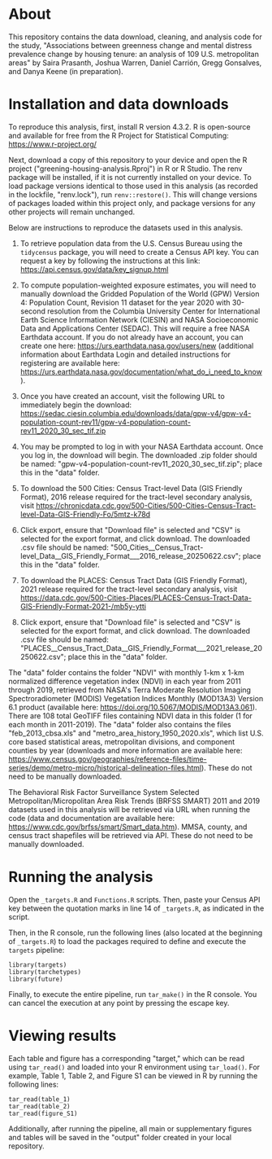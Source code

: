 # About
This repository contains the data download, cleaning, and analysis code for the study, "Associations between greenness change and mental distress prevalence change by housing tenure: an analysis of 109 U.S. metropolitan areas" by Saira Prasanth, Joshua Warren, Daniel Carrión, Gregg Gonsalves, and Danya Keene (in preparation).

# Installation and data downloads
To reproduce this analysis, first, install R version 4.3.2. R is open-source and available for free from the R Project for Statistical Computing: https://www.r-project.org/

Next, download a copy of this repository to your device and open the R project ("greening-housing-analysis.Rproj") in R or R Studio. The renv package will be installed, if it is not currently installed on your device. To load package versions identical to those used in this analysis (as recorded in the lockfile, "renv.lock"), run `renv::restore()`. This will change versions of packages loaded within this project only, and package versions for any other projects will remain unchanged.

Below are instructions to reproduce the datasets used in this analysis.

1.  To retrieve population data from the U.S. Census Bureau using the `tidycensus` package, you will need to create a Census API key. You can request a key by following the instructions at this link: https://api.census.gov/data/key_signup.html

2.  To compute population-weighted exposure estimates, you will need to manually download the Gridded Population of the World (GPW) Version 4: Population Count, Revision 11 dataset for the year 2020 with 30-second resolution from the Columbia University Center for International Earth Science Information Network (CIESIN) and NASA Socioeconomic Data and Applications Center (SEDAC). This will require a free NASA Earthdata account. If you do not already have an account, you can create one here: https://urs.earthdata.nasa.gov/users/new (additional information about Earthdata Login and detailed instructions for registering are available here: https://urs.earthdata.nasa.gov/documentation/what_do_i_need_to_know).

3.  Once you have created an account, visit the following URL to immediately begin the download: https://sedac.ciesin.columbia.edu/downloads/data/gpw-v4/gpw-v4-population-count-rev11/gpw-v4-population-count-rev11_2020_30_sec_tif.zip

4.  You may be prompted to log in with your NASA Earthdata account. Once you log in, the download will begin. The downloaded .zip folder should be named: "gpw-v4-population-count-rev11_2020_30_sec_tif.zip"; place this in the "data" folder.

5.  To download the 500 Cities: Census Tract-level Data (GIS Friendly Format), 2016 release required for the tract-level secondary analysis, visit https://chronicdata.cdc.gov/500-Cities/500-Cities-Census-Tract-level-Data-GIS-Friendly-Fo/5mtz-k78d

6. Click export, ensure that "Download file" is selected and "CSV" is selected for the export format, and click download. The downloaded .csv file should be named: "500_Cities__Census_Tract-level_Data__GIS_Friendly_Format___2016_release_20250622.csv"; place this in the "data" folder.

7. To download the PLACES: Census Tract Data (GIS Friendly Format), 2021 release required for the tract-level secondary analysis, visit https://data.cdc.gov/500-Cities-Places/PLACES-Census-Tract-Data-GIS-Friendly-Format-2021-/mb5y-ytti

8. Click export, ensure that "Download file" is selected and "CSV" is selected for the export format, and click download. The downloaded .csv file should be named: "PLACES__Census_Tract_Data__GIS_Friendly_Format___2021_release_20250622.csv"; place this in the "data" folder.

The "data" folder contains the folder "NDVI" with monthly 1-km x 1-km normalized difference vegetation index (NDVI) in each year from 2011 through 2019, retrieved from NASA's Terra Moderate Resolution Imaging Spectroradiometer (MODIS) Vegetation Indices Monthly (MOD13A3) Version 6.1 product (available here: https://doi.org/10.5067/MODIS/MOD13A3.061). There are 108 total GeoTIFF files containing NDVI data in this folder (1 for each month in 2011-2019). The "data" folder also contains the files "feb_2013_cbsa.xls" and "metro_area_history_1950_2020.xls", which list U.S. core based statistical areas, metropolitan divisions, and component counties by year (downloads and more information are available here: https://www.census.gov/geographies/reference-files/time-series/demo/metro-micro/historical-delineation-files.html). These do not need to be manually downloaded.

The Behavioral Risk Factor Surveillance System Selected Metropolitan/Micropolitan Area Risk Trends (BRFSS SMART) 2011 and 2019 datasets used in this analysis will be retrieved via URL when running the code (data and documentation are available here: https://www.cdc.gov/brfss/smart/Smart_data.htm). MMSA, county, and census tract shapefiles will be retrieved via API. These do not need to be manually downloaded.

# Running the analysis
Open the `_targets.R` and `Functions.R` scripts. Then, paste your Census API key between the quotation marks in line 14 of `_targets.R`, as indicated in the script.

Then, in the R console, run the following lines (also located at the beginning of `_targets.R`) to load the packages required to define and execute the `targets` pipeline:
```
library(targets)
library(tarchetypes)
library(future)
```
Finally, to execute the entire pipeline, run `tar_make()` in the R console. You can cancel the execution at any point by pressing the escape key.

# Viewing results

Each table and figure has a corresponding "target," which can be read using `tar_read()` and loaded into your R environment using `tar_load()`. For example, Table 1, Table 2, and Figure S1 can be viewed in R by running the following lines:
```
tar_read(table_1)
tar_read(table_2)
tar_read(figure_S1)
```
Additionally, after running the pipeline, all main or supplementary figures and tables will be saved in the "output" folder created in your local repository.
